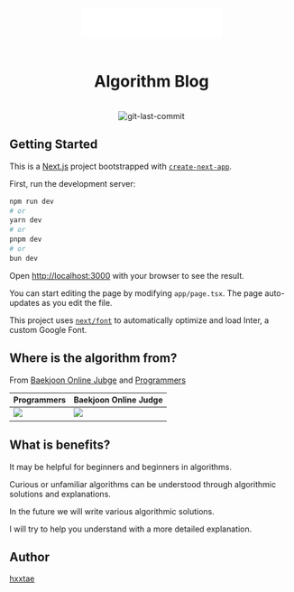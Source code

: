 <div align="center">
  <img src="./public/assets/header_logo_light.svg" style="max-width: 250px; background: #000" alt="logo" />
</div>

<br>

<div align="center">
  <h1>Algorithm Blog</h1>
</div>

<br>

<div align="center">
  <img src="https://img.shields.io/github/last-commit/hxxtae/algorithm-blog?color=%23e7e7e7&logo=github" alt="git-last-commit">
</div>

## Getting Started

This is a [Next.js](https://nextjs.org/) project bootstrapped with [`create-next-app`](https://github.com/vercel/next.js/tree/canary/packages/create-next-app).

First, run the development server:

```bash
npm run dev
# or
yarn dev
# or
pnpm dev
# or
bun dev
```

Open [http://localhost:3000](http://localhost:3000) with your browser to see the result.

You can start editing the page by modifying `app/page.tsx`. The page auto-updates as you edit the file.

This project uses [`next/font`](https://nextjs.org/docs/basic-features/font-optimization) to automatically optimize and load Inter, a custom Google Font.

## Where is the algorithm from?

From [Baekjoon Online Jubge](https://www.acmicpc.net/) and [Programmers](https://school.programmers.co.kr/learn/challenges)

| Programmers | Baekjoon Online Judge |
| --- | --- |
| <img src="https://github.com/JunbaeJs/junbae-mode/assets/79623316/e278acb8-6b05-4eb5-83bc-35d28a335bbe" style="width: 200px" /> | <img src="https://github.com/JunbaeJs/junbae-mode/assets/79623316/f9aa4a5f-0598-427c-929e-ae0904d0d769" style="width: 200px; background: #fff" /> |

## What is benefits?

It may be helpful for beginners and beginners in algorithms.

Curious or unfamiliar algorithms can be understood through algorithmic solutions and explanations.

In the future we will write various algorithmic solutions.

I will try to help you understand with a more detailed explanation.

## Author

[hxxtae](https://github.com/hxxtae)
